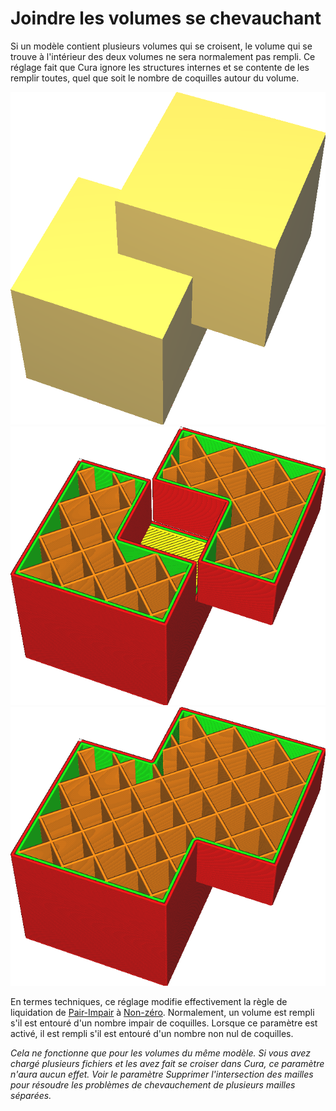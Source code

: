 Joindre les volumes se chevauchant
===

Si un modèle contient plusieurs volumes qui se croisent, le volume qui se trouve à l'intérieur des deux volumes ne sera normalement pas rempli. Ce réglage fait que Cura ignore les structures internes et se contente de les remplir toutes, quel que soit le nombre de coquilles autour du volume.

![Un maillage avec deux cubes qui se croisent](../../../articles/images/meshfix_union_all_shell.png)
![Ne pas syndiquer tous les volumes](../../../articles/images/meshfix_union_all_disabled.png)
![L'union a supprimé le trou](../../../articles/images/meshfix_union_all_enabled.png)

En termes techniques, ce réglage modifie effectivement la règle de liquidation de [Pair-Impair](https://en.wikipedia.org/wiki/Even%E2%80%93odd_rule) à [Non-zéro](https://en.wikipedia.org/wiki/Nonzero-rule). Normalement, un volume est rempli s'il est entouré d'un nombre impair de coquilles. Lorsque ce paramètre est activé, il est rempli s'il est entouré d'un nombre non nul de coquilles.

*Cela ne fonctionne que pour les volumes du même modèle. Si vous avez chargé plusieurs fichiers et les avez fait se croiser dans Cura, ce paramètre n'aura aucun effet. Voir le paramètre Supprimer l'intersection des mailles pour résoudre les problèmes de chevauchement de plusieurs mailles séparées.*

